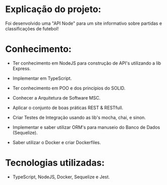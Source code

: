 # Explicação do projeto:

Foi desenvolvido uma "API Node" para um site informativo sobre partidas e classificações de futebol!

# Conhecimento:

- Ter conhecimento em NodeJS para construção de API's utilizando a lib Express.

- Implementar em TypeScript.

- Ter conhecimento em POO e dos princípios do SOLID.

- Conhecer a Arquitetura de Software MSC.

- Aplicar o conjunto de boas práticas REST & RESTfull.

- Criar Testes de Integração usando as lib's mocha, chai, e sinon.

- Implementar e saber utilizar ORM's para manuseio do Banco de Dados (Sequelize).

- Saber utilizar o Docker e criar Dockerfiles.

# Tecnologias utilizadas:
- TypeScript, NodeJS, Docker, Sequelize e Jest.
